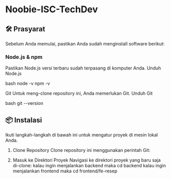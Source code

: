 # Noobie-ISC-TechDev

## 🛠️ Prasyarat
Sebelum Anda memulai, pastikan Anda sudah menginstall software berikut:

<h3>Node.js & npm</h3>
Pastikan Node.js versi terbaru sudah terpasang di komputer Anda.
Unduh Node.js

bash
node -v
npm -v

Git
Untuk meng-clone repository ini, Anda memerlukan Git.
Unduh Git

bash
git --version


## 📦 Instalasi
Ikuti langkah-langkah di bawah ini untuk mengatur proyek di mesin lokal Anda.

1. Clone Repository
Clone repository ini menggunakan perintah Git:


2. Masuk ke Direktori Proyek
Navigasi ke direktori proyek yang baru saja di-clone:
kalau ingin menjalankan backend maka cd backend
kalau ingin menjalankan frontend maka cd frontend/fe-resep
